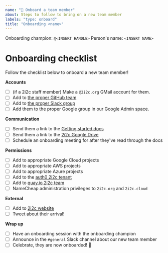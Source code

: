 ```yaml
---
name: "🙌 Onboard a team member"
about: Steps to follow to bring on a new team member
labels: "type: onboard"
title: "Onboarding <name>"
---
```


Onboarding champion: `@<INSERT HANDLE>`
Person's name: `<INSERT NAME>`

# Onboarding checklist

Follow the checklist below to onboard a new team member!

**Accounts**

- [ ] (if a 2i2c staff member) Make a `@2i2c.org` GMail account for them.
- [ ] Add to [the proper GitHub team](https://github.com/orgs/2i2c-org/teams/2i2c-team)
- [ ] Add to [the proper Slack group](https://2i2c.slack.com/admin/user_groups)
- [ ] Add them to the proper Google group in our Google Admin space.

**Communication**

- [ ] Send them a link to the [Getting started docs](https://team-compass.2i2c.org/en/latest/get-started.html)
- [ ] Send them a link to the [2i2c Google Drive](https://drive.google.com/drive/folders/1ABxxSFycGfCzQc9czfwer_dat-GVi4jw?usp=sharing)
- [ ] Schedule an onboarding meeting for after they've read through the docs

**Permissions**

- [ ] Add to appropriate Google Cloud projects
- [ ] Add to appropriate AWS projects
- [ ] Add to appropriate Azure projects
- [ ] Add to the [auth0 2i2c tenant](https://manage.auth0.com/dashboard/us/2i2c/tenant/admins)
- [ ] Add to [quay.io 2i2c team](https://quay.io/organization/2i2c/teams/owners)
- [ ] NameCheap administration privileges to `2i2c.org` and `2i2c.cloud`

**External**

- [ ] Add to [2i2c website](https://2i2c.org/about/)
- [ ] Tweet about their arrival!

**Wrap up**

- [ ] Have an onboarding session with the onboarding champion
- [ ] Announce in the `#general` Slack channel about our new team member
- [ ] Celebrate, they are now onboarded! 🎉
